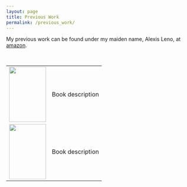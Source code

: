 ```yaml
---
layout: page
title: Previous Work
permalink: /previous_work/
---
```


My previous work can be found under my maiden name, Alexis Leno, at <a href="www.amazon.com">amazon</a>.

<br />

<table>
    <tr>
        <td><a href="http://amzn.com/B004PLNQ4C" target="_blank"><img src="http://ecx.images-amazon.com/images/I/51%2Bothqqj-L.jpg" height="150" width="100" /></a></td>
        <td> Book description </td>
    </tr>
    <tr>
        <td><a href="http://amzn.com/B004RYW6BG" target="_blank"><img src="http://ecx.images-amazon.com/images/I/41t3m%2BIF5BL.jpg" height="150" width="100" /></a></td>
        <td> Book description </td>
    </tr>
</table>
    